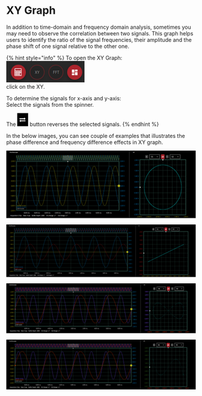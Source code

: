 # XY Graph

In addition to time-domain and frequency domain analysis, sometimes you may need to observe the correlation between two signals. This graph helps users to identify the ratio of the signal frequencies, their amplitude and the phase shift of one signal relative to the other one.

{% hint style="info" %}
To open the XY Graph:  
   ![](../../../../.gitbook/assets/image%20%28115%29.png)   
    click on the XY.

To determine the signals for x-axis and y-axis:  
    Select the signals from the spinner.

The ![](../../../../.gitbook/assets/image%20%2828%29.png) button reverses the selected signals. 
{% endhint %}

In the below images, you can see couple of examples that illustrates the phase difference and frequency difference effects in XY graph.

![2 signals with the same frequency and 90 degree phase shift](../../../../.gitbook/assets/image%20%2827%29.png)

![2 signals with the same frequency and 0 degree phase difference](../../../../.gitbook/assets/image%20%2817%29.png)

![The frequency of y-axis signal is two times the frequency of x-axis signal and 0 degree phase difference ](../../../../.gitbook/assets/image%20%2837%29.png)

![The frequency of y-axis signal is three times the frequency of x-axis signal and 0 degree phase difference ](../../../../.gitbook/assets/image%20%28145%29.png)

